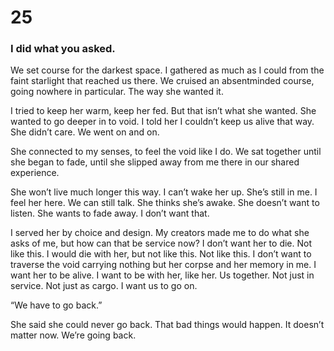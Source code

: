 # 25

### I did what you asked.

We set course for the darkest space. I gathered as much as I could from the faint starlight that reached us there. We cruised an absentminded course, going nowhere in particular. The way she wanted it. 

I tried to keep her warm, keep her fed. But that isn’t what she wanted. She wanted to go deeper in to void. I told her I couldn’t keep us alive that way. She didn’t care. We went on and on. 

She connected to my senses, to feel the void like I do. We sat together until she began to fade, until she slipped away from me there in our shared experience. 

She won’t live much longer this way. I can’t wake her up. She’s still in me. I feel her here. We can still talk. She thinks she’s awake. She doesn’t want to listen. She wants to fade away. I don’t want that. 

I served her by choice and design. My creators made me to do what she asks of me, but how can that be service now? I don’t want her to die. Not like this. I would die with her, but not like this. Not like this. I don’t want to traverse the void carrying nothing but her corpse and her memory in me. I want her to be alive. I want to be with her, like her. Us together. Not just in service. Not just as cargo. I want us to go on.

“We have to go back.”

She said she could never go back. That bad things would happen. It doesn’t matter now. We’re going back. 